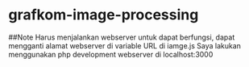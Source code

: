 # grafkom-image-processing

##Note
Harus menjalankan webserver untuk dapat berfungsi, dapat mengganti alamat webserver di variable URL di iamge.js
Saya lakukan menggunakan php development webserver di localhost:3000